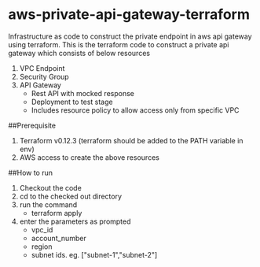 # aws-private-api-gateway-terraform
Infrastructure as code to construct the private endpoint in aws api gateway using terraform.
This is the terraform code to construct a private api gateway which consists of below resources
1. VPC Endpoint
2. Security Group
3. API Gateway 
    * Rest API with mocked response
    * Deployment to test stage
    * Includes resource policy to allow access only from specific VPC
    
##Prerequisite
1. Terraform v0.12.3 (terraform should be added to the PATH variable in env)
2. AWS access to create the above resources

##How to run
1. Checkout the code
2. cd to the checked out directory
3. run the command
    * terraform apply
4. enter the parameters as prompted
    * vpc_id
    * account_number
    * region
    * subnet ids. eg. ["subnet-1","subnet-2"]
